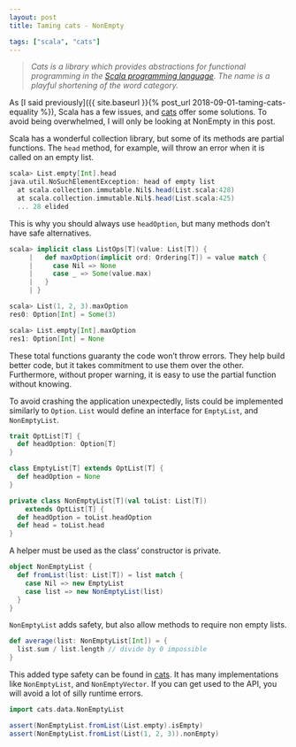 ```yaml
---
layout: post
title: Taming cats - NonEmpty

tags: ["scala", "cats"]
---
```


> *Cats is a library which provides abstractions for functional programming in the [Scala programming language](https://scala-lang.org/). The name is a playful shortening of the word category.*

As [I said previously]({{ site.baseurl }}{% post_url 2018-09-01-taming-cats-equality %}), Scala has a few issues, and [cats](https://typelevel.org/cats/) offer some solutions. To avoid being overwhelmed, I will only be looking at NonEmpty in this post.

Scala has a wonderful collection library, but some of its methods are partial functions. The `head` method, for example, will throw an error when it is called on an empty list.

```scala
scala> List.empty[Int].head
java.util.NoSuchElementException: head of empty list
  at scala.collection.immutable.Nil$.head(List.scala:428)
  at scala.collection.immutable.Nil$.head(List.scala:425)
  ... 28 elided
```

This is why you should always use `headOption`, but many methods don’t have safe alternatives.

```scala
scala> implicit class ListOps[T](value: List[T]) {
     |   def maxOption(implicit ord: Ordering[T]) = value match {
     |     case Nil => None
     |     case _ => Some(value.max)
     |   }
     | }

scala> List(1, 2, 3).maxOption
res0: Option[Int] = Some(3)

scala> List.empty[Int].maxOption
res1: Option[Int] = None
```

These total functions guaranty the code won’t throw errors. They help build better code, but it takes commitment to use them over the other. Furthermore, without proper warning, it is easy to use the partial function without knowing.

To avoid crashing the application unexpectedly, lists could be implemented similarly to `Option`. `List` would define an interface for `EmptyList`, and `NonEmptyList`.

```scala
trait OptList[T] {
  def headOption: Option[T]
}

class EmptyList[T] extends OptList[T] {
  def headOption = None
}

private class NonEmptyList[T](val toList: List[T])
    extends OptList[T] {
  def headOption = toList.headOption
  def head = toList.head
}
```

A helper must be used as the class’ constructor is private.

```scala
object NonEmptyList {
  def fromList(list: List[T]) = list match {
    case Nil => new EmptyList
    case list => new NonEmptyList(list)
  }
}
```

`NonEmptyList` adds safety, but also allow methods to require non empty lists.

```scala
def average(list: NonEmptyList[Int]) = {
  list.sum / list.length // divide by 0 impossible
}
```

This added type safety can be found in [cats](https://typelevel.org/cats/datatypes/nel.html). It has many implementations like `NonEmptyList`, and `NonEmptyVector`. If you can get used to the API, you will avoid a lot of silly runtime errors.

```scala
import cats.data.NonEmptyList

assert(NonEmptyList.fromList(List.empty).isEmpty)
assert(NonEmptyList.fromList(List(1, 2, 3)).nonEmpty)
```
